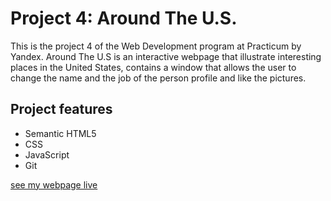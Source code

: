 # Project 4: Around The U.S.

This is the project 4 of the Web Development program at Practicum by Yandex. Around The U.S is an interactive webpage that illustrate interesting places in the United States, contains a window that allows the user to change the name and the job of the person profile and like the pictures.

## Project features

- Semantic HTML5
- CSS
- JavaScript
- Git

[see my webpage live](https://rafael-suleimanov.github.io/web_project_4/index.html)
